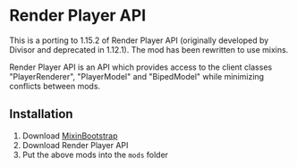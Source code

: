 # Render Player API

This is a porting to 1.15.2 of Render Player API (originally developed by Divisor and deprecated in 1.12.1). The mod has been rewritten to use mixins.


Render Player API is an API which provides access to the client classes "PlayerRenderer", "PlayerModel" and "BipedModel" while minimizing conflicts between mods.
 

## Installation

1. Download [MixinBootstrap](https://github.com/LXGaming/MixinBootstrap/releases/download/v1.0.2/MixinBootstrap-1.0.2.jar)
2. Download Render Player API
4. Put the above mods into the `mods` folder